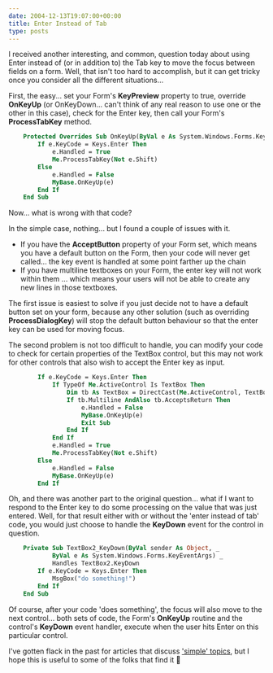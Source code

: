 ```yaml
---
date: 2004-12-13T19:07:00+00:00
title: Enter Instead of Tab
type: posts
---
```

I received another interesting, and common, question today about using Enter instead of (or in addition to) the Tab key to move the focus between fields on a form. Well, that isn't too hard to accomplish, but it can get tricky once you consider all the different situations...

First, the easy... set your Form's **KeyPreview** property to true, override **OnKeyUp** (or OnKeyDown... can't think of any real reason to use one or the other in this case), check for the Enter key, then call your Form's **ProcessTabKey** method.

```vb
    Protected Overrides Sub OnKeyUp(ByVal e As System.Windows.Forms.KeyEventArgs)
        If e.KeyCode = Keys.Enter Then
            e.Handled = True
            Me.ProcessTabKey(Not e.Shift)
        Else
            e.Handled = False
            MyBase.OnKeyUp(e)
        End If
    End Sub
```

Now... what is wrong with that code?

In the simple case, nothing... but I found a couple of issues with it.

  * If you have the **AcceptButton** property of your Form set, which means you have a default button on the Form, then your code will never get called... the key event is handled at some point farther up the chain
  * If you have multiline textboxes on your Form, the enter key will not work within them ... which means your users will not be able to create any new lines in those textboxes.

The first issue is easiest to solve if you just decide not to have a default button set on your form, because any other solution (such as overriding **ProcessDialogKey**) will stop the default button behaviour so that the enter key can be used for moving focus.

The second problem is not too difficult to handle, you can modify your code to check for certain properties of the TextBox control, but this may not work for other controls that also wish to accept the Enter key as input.

```vb
        If e.KeyCode = Keys.Enter Then
            If TypeOf Me.ActiveControl Is TextBox Then
                Dim tb As TextBox = DirectCast(Me.ActiveControl, TextBox)
                If tb.Multiline AndAlso tb.AcceptsReturn Then
                    e.Handled = False
                    MyBase.OnKeyUp(e)
                    Exit Sub
                End If
            End If
            e.Handled = True
            Me.ProcessTabKey(Not e.Shift)
        Else
            e.Handled = False
            MyBase.OnKeyUp(e)
        End If
```

Oh, and there was another part to the original question... what if I want to respond to the Enter key to do some processing on the value that was just entered. Well, for that result either with or without the 'enter instead of tab' code, you would just choose to handle the **KeyDown** event for the control in question.

```vb
    Private Sub TextBox2_KeyDown(ByVal sender As Object, _
            ByVal e As System.Windows.Forms.KeyEventArgs) _
            Handles TextBox2.KeyDown
        If e.KeyCode = Keys.Enter Then
            MsgBox("do something!")
        End If
    End Sub
```

Of course, after your code 'does something', the focus will also move to the next control... both sets of code, the Form's **OnKeyUp** routine and the control's **KeyDown** event handler, execute when the user hits Enter on this particular control.

I've gotten flack in the past for articles that discuss ['simple' topics](http://msdn.microsoft.com/library/default.asp?url=/library/en-us/dncodefun/html/code4fun07012004.asp), but I hope this is useful to some of the folks that find it 🙂
